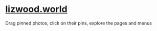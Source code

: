 # [lizwood.world](https://lizwood.world)

Drag pinned photos, click on their pins, explore the pages and menus
